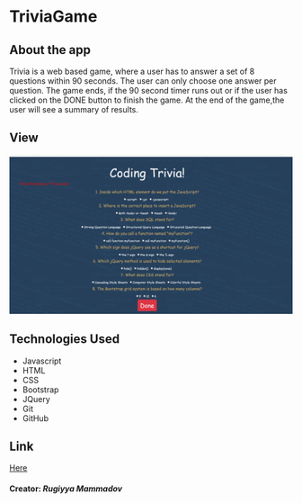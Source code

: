 # TriviaGame

## About the app 

Trivia is a web based game, where a user has to answer a set of 8 questions within 90 seconds. The user can only choose one answer per question. The game ends, if the 90 second timer runs out or if the user has clicked on the DONE button to finish the game. At the end of the game,the user will see a summary of results.

## View 
![alt text](/assets/images/image.png)

## Technologies Used
  * Javascript
  * HTML
  * CSS
  * Bootstrap 
  * JQuery
  * Git
  * GitHub
  
 ## Link
 
 [Here](https://rugiyya.github.io/TriviaGame/)
  
  #### Creator: *Rugiyya Mammadov*
